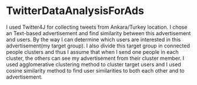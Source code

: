 # TwitterDataAnalysisForAds
I used Twitter4J for collecting tweets from Ankara/Turkey location. 
I chose an Text-based advertisement and find similarity between this advertisement and users.
By the way I can determine which users are interested in this advertisement(my target group).
I also divide this target group in connected people clusters and thus I assume that when I send one people in each cluster,
the others can see my advertisement from their cluster member.
I used agglomerative clustering method to cluster target users and I used cosine similarity method to find user similarities to both each other and to advertisement.  
